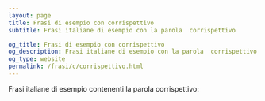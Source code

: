 ```yaml
---
layout: page
title: Frasi di esempio con corrispettivo 
subtitle: Frasi italiane di esempio con la parola  corrispettivo

og_title: Frasi di esempio con corrispettivo 
og_description: Frasi italiane di esempio con la parola  corrispettivo
og_type: website
permalink: /frasi/c/corrispettivo.html
---
```


Frasi italiane di esempio contenenti la parola corrispettivo:


